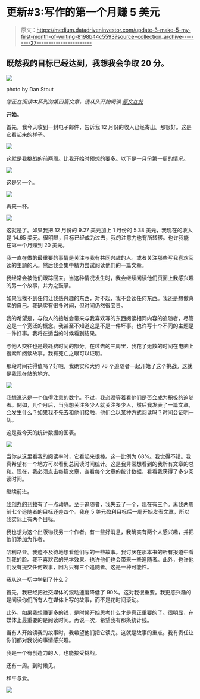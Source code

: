# 更新#3:写作的第一个月赚 5 美元

> 原文：<https://medium.datadriveninvestor.com/update-3-make-5-my-first-month-of-writing-8198b44c5593?source=collection_archive---------27----------------------->

## 既然我的目标已经达到，我想我会争取 20 分。

![](img/6c2804c653d4f65b76b8ee750ec33b78.png)

photo by Dan Stout

*您正在阅读本系列的第四篇文章，请从头开始阅读* [*原文在此*](https://medium.com/datadriveninvestor/start-small-make-5-your-first-month-of-writing-24a3173c3730)

**开始。**

首先，我今天收到一封电子邮件，告诉我 12 月份的收入已经寄出。那很好。这是它看起来的样子。

![](img/a257310054c9ae9bef057cc0e49d1a45.png)

这就是我挑战的前两周。比我开始时预想的要多。以下是一月份第一周的情况。

![](img/4e1aa4619e7922e47e391c712e630e5c.png)

这是另一个。

![](img/c193a0bbf84b5570d34d8eb4e10bd067.png)

再来一杯。

![](img/64134e04bc34f37ea6a40e20d305fa27.png)

这就是了。如果我把 12 月份的 9.27 美元加上 1 月份的 5.38 美元，我现在的收入是 14.65 美元。很明显，目标已经成为过去，我的注意力也有所转移。也许我能在第一个月赚到 20 美元。

我一直在做的最重要的事情是关注与我有共同兴趣的人。或者关注那些写我喜欢阅读的主题的人。然后我会集中精力尝试阅读他们的一篇文章。

我经常会被他们跟踪回来。当这种情况发生时，我会继续阅读他们页面上我感兴趣的另一个故事，并为之鼓掌。

如果我找不到任何让我感兴趣的东西，对不起，我不会读任何东西。我还是想做真实的自己。我确实有很多时间，但时间仍然很宝贵。

我的希望是，与他人的接触会带来与我喜欢写的东西阅读相同内容的追随者，尽管这是一个宽泛的概念。我甚至不知道这是不是一件坏事。也许写十个不同的主题是一件好事。我将在适当的时候看到结果。

与他人交往也是最耗费时间的部分。在过去的三周里，我花了无数的时间在电脑上搜索和阅读故事。我有死亡之眼可以证明。

那段时间花得值吗？好吧，我确实和大约 78 个追随者一起开始了这个挑战。这就是我现在站的地方。

![](img/1ba213b4cd273011938d0b824a665b3b.png)

我想说这是一个值得注意的数字。不过，我必须等着看他们是否会成为积极的追随者。例如，几个月后，当我想关注多少人就关注多少人，然后我发表了一篇文章，会发生什么？如果我不先去和他们接触，他们会以某种方式阅读吗？时间会证明一切。

这是我今天的统计数据的图表。

![](img/b930c788d84874bfc44765bbe5281623.png)

当你从这里看我的阅读率时，它看起来很棒。这一比例为 68%。我觉得不错。我真希望有一个地方可以看到总阅读时间统计。这是我非常想看到的我所有文章的总和。现在，我必须点击每篇文章，查看每个文章的统计数据，看看我获得了多少阅读时间。

继续前进。

[我创办的刊物](https://medium.com/vegan-living)有了一点动静。至于追随者，我失去了一个，现在有三个。离我两周前七个追随者的目标还差四个。我在 5 美元盈利目标后一周开始发表文章，所以我实际上有两个目标。

我也想为这个出版物找另一个作者。有一些好消息，我确实有两个人感兴趣，并把他们添加为作者。

哈利路亚。我迫不及待地想看他们写的一些故事。我讨厌在那本书的所有报道中看到我的脸。我不喜欢它的光学效果。也许他们也会带来一些追随者。此外，也许他们没有提交任何故事，因为只有三个追随者。这是一种可能性。

我从这一切中学到了什么？

首先，我已经把社交媒体的滚动速度降低了 90%。这对我很重要。我更感兴趣的是阅读你们所有人在媒体上写的故事，而不是花时间滚动。

此外，如果我想赚更多的钱，是时候开始思考什么才是真正重要的了。很明显，在媒体上最重要的是阅读时间。再说一次，希望我有那条统计线。

当有人开始读我的故事时，我希望他们把它读完。这就是故事的重点。我有责任让你们都对我说的事情感兴趣。

我是一个有创造力的人，也能接受挑战。

还有一周。到时候见。

和平与爱。

![](img/4b62d866211af4a1ee21cd42184e37ed.png)